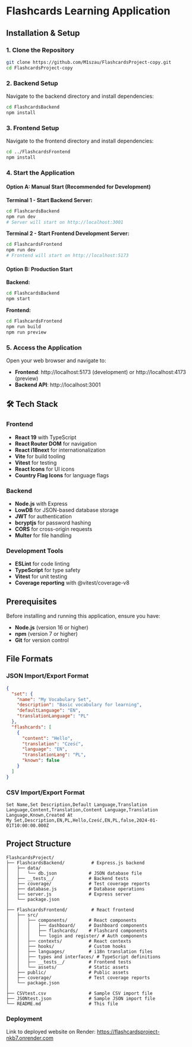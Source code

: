 # Flashcards Learning Application

## Installation & Setup

### 1. Clone the Repository

```bash
git clone https://github.com/M1szau/FlashcardsProject-copy.git
cd FlashcardsProject-copy
```

### 2. Backend Setup

Navigate to the backend directory and install dependencies:

```bash
cd FlashcardsBackend
npm install
```

### 3. Frontend Setup

Navigate to the frontend directory and install dependencies:

```bash
cd ../FlashcardsFrontend
npm install
```

### 4. Start the Application

#### Option A: Manual Start (Recommended for Development)

**Terminal 1 - Start Backend Server:**
```bash
cd FlashcardsBackend
npm run dev
# Server will start on http://localhost:3001
```

**Terminal 2 - Start Frontend Development Server:**
```bash
cd FlashcardsFrontend
npm run dev
# Frontend will start on http://localhost:5173
```

#### Option B: Production Start

**Backend:**
```bash
cd FlashcardsBackend
npm start
```

**Frontend:**
```bash
cd FlashcardsFrontend
npm run build
npm run preview
```

### 5. Access the Application

Open your web browser and navigate to:
- **Frontend**: http://localhost:5173 (development) or http://localhost:4173 (preview)
- **Backend API**: http://localhost:3001

## 🛠 Tech Stack

### Frontend
- **React 19** with TypeScript
- **React Router DOM** for navigation
- **React i18next** for internationalization
- **Vite** for build tooling
- **Vitest** for testing
- **React Icons** for UI icons
- **Country Flag Icons** for language flags

### Backend
- **Node.js** with Express
- **LowDB** for JSON-based database storage
- **JWT** for authentication
- **bcryptjs** for password hashing
- **CORS** for cross-origin requests
- **Multer** for file handling

### Development Tools
- **ESLint** for code linting
- **TypeScript** for type safety
- **Vitest** for unit testing
- **Coverage reporting** with @vitest/coverage-v8

## Prerequisites

Before installing and running this application, ensure you have:

- **Node.js** (version 16 or higher)
- **npm** (version 7 or higher)
- **Git** for version control


## File Formats

### JSON Import/Export Format

```json
{
  "set": {
    "name": "My Vocabulary Set",
    "description": "Basic vocabulary for learning",
    "defaultLanguage": "EN",
    "translationLanguage": "PL"
  },
  "flashcards": [
    {
      "content": "Hello",
      "translation": "Cześć",
      "language": "EN",
      "translationLang": "PL",
      "known": false
    }
  ]
}
```

### CSV Import/Export Format

```csv
Set Name,Set Description,Default Language,Translation Language,Content,Translation,Content Language,Translation Language,Known,Created At
My Set,Description,EN,PL,Hello,Cześć,EN,PL,false,2024-01-01T10:00:00.000Z
```


## Project Structure

```
FlashcardsProject/
├── FlashcardsBackend/          # Express.js backend
│   ├── data/
│   │   └── db.json            # JSON database file
│   ├── __tests__/             # Backend tests
│   ├── coverage/              # Test coverage reports
│   ├── database.js            # Database operations
│   ├── server.js              # Express server
│   └── package.json
│
├── FlashcardsFrontend/         # React frontend
│   ├── src/
│   │   ├── components/        # React components
│   │   │   ├── dashboard/     # Dashboard components
│   │   │   ├── flashcards/    # Flashcard components
│   │   │   └── login and register/ # Auth components
│   │   ├── contexts/          # React contexts
│   │   ├── hooks/             # Custom hooks
│   │   ├── languages/         # i18n translation files
│   │   ├── types and interfaces/ # TypeScript definitions
│   │   ├── __tests__/         # Frontend tests
│   │   └── assets/            # Static assets
│   ├── public/                # Public assets
│   ├── coverage/              # Test coverage reports
│   └── package.json
│
├── CSVtest.csv                # Sample CSV import file
├── JSONtest.json              # Sample JSON import file
└── README.md                  # This file
```

### Deployment ###
Link to deployed website on Render: https://flashcardsproject-nkb7.onrender.com
